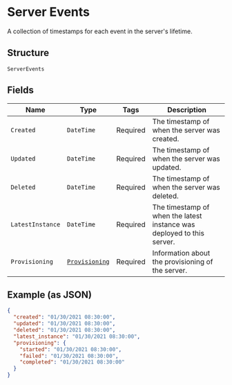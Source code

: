 
# Server Events

A collection of timestamps for each event in the server's lifetime.

## Structure

`ServerEvents`

## Fields

| Name | Type | Tags | Description |
|  --- | --- | --- | --- |
| `Created` | `DateTime` | Required | The timestamp of when the server was created. |
| `Updated` | `DateTime` | Required | The timestamp of when the server was updated. |
| `Deleted` | `DateTime` | Required | The timestamp of when the server was deleted. |
| `LatestInstance` | `DateTime` | Required | The timestamp of when the latest instance was deployed to this server. |
| `Provisioning` | [`Provisioning`](../../doc/models/provisioning.md) | Required | Information about the provisioning of the server. |

## Example (as JSON)

```json
{
  "created": "01/30/2021 08:30:00",
  "updated": "01/30/2021 08:30:00",
  "deleted": "01/30/2021 08:30:00",
  "latest_instance": "01/30/2021 08:30:00",
  "provisioning": {
    "started": "01/30/2021 08:30:00",
    "failed": "01/30/2021 08:30:00",
    "completed": "01/30/2021 08:30:00"
  }
}
```

